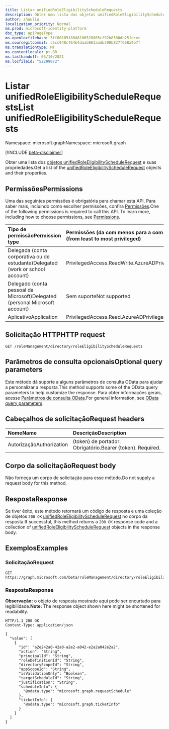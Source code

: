```yaml
---
title: Listar unifiedRoleEligibilityScheduleRequests
description: Obter uma lista dos objetos unifiedRoleEligibilityScheduleRequest e suas propriedades.
author: shauliu
localization_priority: Normal
ms.prod: microsoft-identity-platform
doc_type: apiPageType
ms.openlocfilehash: 3ff80105188d8106528805cf92b8300db25fdcec
ms.sourcegitcommit: c5cc948c764b4daab861aadb390b827f658a9b7f
ms.translationtype: MT
ms.contentlocale: pt-BR
ms.lasthandoff: 05/10/2021
ms.locfileid: "52299072"
---
```

# <a name="list-unifiedroleeligibilityschedulerequests"></a><span data-ttu-id="a2e73-103">Listar unifiedRoleEligibilityScheduleRequests</span><span class="sxs-lookup"><span data-stu-id="a2e73-103">List unifiedRoleEligibilityScheduleRequests</span></span>
<span data-ttu-id="a2e73-104">Namespace: microsoft.graph</span><span class="sxs-lookup"><span data-stu-id="a2e73-104">Namespace: microsoft.graph</span></span>

[!INCLUDE [beta-disclaimer](../../includes/beta-disclaimer.md)]

<span data-ttu-id="a2e73-105">Obter uma lista dos [objetos unifiedRoleEligibilityScheduleRequest](../resources/unifiedroleeligibilityschedulerequest.md) e suas propriedades.</span><span class="sxs-lookup"><span data-stu-id="a2e73-105">Get a list of the [unifiedRoleEligibilityScheduleRequest](../resources/unifiedroleeligibilityschedulerequest.md) objects and their properties.</span></span>

## <a name="permissions"></a><span data-ttu-id="a2e73-106">Permissões</span><span class="sxs-lookup"><span data-stu-id="a2e73-106">Permissions</span></span>
<span data-ttu-id="a2e73-p101">Uma das seguintes permissões é obrigatória para chamar esta API. Para saber mais, incluindo como escolher permissões, confira [Permissões](/graph/permissions-reference).</span><span class="sxs-lookup"><span data-stu-id="a2e73-p101">One of the following permissions is required to call this API. To learn more, including how to choose permissions, see [Permissions](/graph/permissions-reference).</span></span>

|<span data-ttu-id="a2e73-109">Tipo de permissão</span><span class="sxs-lookup"><span data-stu-id="a2e73-109">Permission type</span></span>|<span data-ttu-id="a2e73-110">Permissões (da com menos para a com mais privilégios)</span><span class="sxs-lookup"><span data-stu-id="a2e73-110">Permissions (from least to most privileged)</span></span>|
|:---|:---|
|<span data-ttu-id="a2e73-111">Delegada (conta corporativa ou de estudante)</span><span class="sxs-lookup"><span data-stu-id="a2e73-111">Delegated (work or school account)</span></span>|<span data-ttu-id="a2e73-112">PrivilegedAccess.ReadWrite.AzureAD</span><span class="sxs-lookup"><span data-stu-id="a2e73-112">PrivilegedAccess.ReadWrite.AzureAD</span></span>|
|<span data-ttu-id="a2e73-113">Delegado (conta pessoal da Microsoft)</span><span class="sxs-lookup"><span data-stu-id="a2e73-113">Delegated (personal Microsoft account)</span></span>|<span data-ttu-id="a2e73-114">Sem suporte</span><span class="sxs-lookup"><span data-stu-id="a2e73-114">Not supported</span></span>|
|<span data-ttu-id="a2e73-115">Aplicativo</span><span class="sxs-lookup"><span data-stu-id="a2e73-115">Application</span></span>|<span data-ttu-id="a2e73-116">PrivilegedAccess.Read.AzureAD</span><span class="sxs-lookup"><span data-stu-id="a2e73-116">PrivilegedAccess.Read.AzureAD</span></span>|

## <a name="http-request"></a><span data-ttu-id="a2e73-117">Solicitação HTTP</span><span class="sxs-lookup"><span data-stu-id="a2e73-117">HTTP request</span></span>

<!-- {
  "blockType": "ignored"
}
-->
``` http
GET /roleManagement/directory/roleEligibilityScheduleRequests
```

## <a name="optional-query-parameters"></a><span data-ttu-id="a2e73-118">Parâmetros de consulta opcionais</span><span class="sxs-lookup"><span data-stu-id="a2e73-118">Optional query parameters</span></span>
<span data-ttu-id="a2e73-119">Este método dá suporte a alguns parâmetros de consulta OData para ajudar a personalizar a resposta.</span><span class="sxs-lookup"><span data-stu-id="a2e73-119">This method supports some of the OData query parameters to help customize the response.</span></span> <span data-ttu-id="a2e73-120">Para obter informações gerais, acesse [Parâmetros de consulta OData](/graph/query-parameters).</span><span class="sxs-lookup"><span data-stu-id="a2e73-120">For general information, see [OData query parameters](/graph/query-parameters).</span></span>

## <a name="request-headers"></a><span data-ttu-id="a2e73-121">Cabeçalhos de solicitação</span><span class="sxs-lookup"><span data-stu-id="a2e73-121">Request headers</span></span>
|<span data-ttu-id="a2e73-122">Nome</span><span class="sxs-lookup"><span data-stu-id="a2e73-122">Name</span></span>|<span data-ttu-id="a2e73-123">Descrição</span><span class="sxs-lookup"><span data-stu-id="a2e73-123">Description</span></span>|
|:---|:---|
|<span data-ttu-id="a2e73-124">Autorização</span><span class="sxs-lookup"><span data-stu-id="a2e73-124">Authorization</span></span>|<span data-ttu-id="a2e73-p103">{token} de portador. Obrigatório.</span><span class="sxs-lookup"><span data-stu-id="a2e73-p103">Bearer {token}. Required.</span></span>|

## <a name="request-body"></a><span data-ttu-id="a2e73-127">Corpo da solicitação</span><span class="sxs-lookup"><span data-stu-id="a2e73-127">Request body</span></span>
<span data-ttu-id="a2e73-128">Não forneça um corpo de solicitação para esse método.</span><span class="sxs-lookup"><span data-stu-id="a2e73-128">Do not supply a request body for this method.</span></span>

## <a name="response"></a><span data-ttu-id="a2e73-129">Resposta</span><span class="sxs-lookup"><span data-stu-id="a2e73-129">Response</span></span>

<span data-ttu-id="a2e73-130">Se tiver êxito, este método retornará um código de resposta e uma coleção de objetos `200 OK` [unifiedRoleEligibilityScheduleRequest](../resources/unifiedroleeligibilityschedulerequest.md) no corpo da resposta.</span><span class="sxs-lookup"><span data-stu-id="a2e73-130">If successful, this method returns a `200 OK` response code and a collection of [unifiedRoleEligibilityScheduleRequest](../resources/unifiedroleeligibilityschedulerequest.md) objects in the response body.</span></span>

## <a name="examples"></a><span data-ttu-id="a2e73-131">Exemplos</span><span class="sxs-lookup"><span data-stu-id="a2e73-131">Examples</span></span>

### <a name="request"></a><span data-ttu-id="a2e73-132">Solicitação</span><span class="sxs-lookup"><span data-stu-id="a2e73-132">Request</span></span>
<!-- {
  "blockType": "request",
  "name": "list_unifiedroleeligibilityschedulerequest"
}
-->
``` http
GET https://graph.microsoft.com/beta/roleManagement/directory/roleEligibilityScheduleRequests
```


### <a name="response"></a><span data-ttu-id="a2e73-133">Resposta</span><span class="sxs-lookup"><span data-stu-id="a2e73-133">Response</span></span>
<span data-ttu-id="a2e73-134">**Observação:** o objeto de resposta mostrado aqui pode ser encurtado para legibilidade.</span><span class="sxs-lookup"><span data-stu-id="a2e73-134">**Note:** The response object shown here might be shortened for readability.</span></span>
<!-- {
  "blockType": "response",
  "truncated": true,
  "@odata.type": "Collection(microsoft.graph.unifiedRoleEligibilityScheduleRequest)"
}
-->
``` http
HTTP/1.1 200 OK
Content-Type: application/json

{
  "value": [
    {
      "id": "a2e242a0-42a0-a2e2-a042-e2a2a042e2a2",
      "action": "String",
      "principalId": "String",
      "roleDefinitionId": "String",
      "directoryScopeId": "String",
      "appScopeId": "String",
      "isValidationOnly": "Boolean",
      "targetScheduleId": "String",
      "justification": "String",
      "scheduleInfo": {
        "@odata.type": "microsoft.graph.requestSchedule"
      },
      "ticketInfo": {
        "@odata.type": "microsoft.graph.ticketInfo"
      }
    }
  ]
}
```

